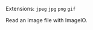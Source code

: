 <!--fused:filePreview-->
Extensions: `jpeg` `jpg` `png` `gif`

<!--fused:readme-->
Read an image file with ImageIO.
